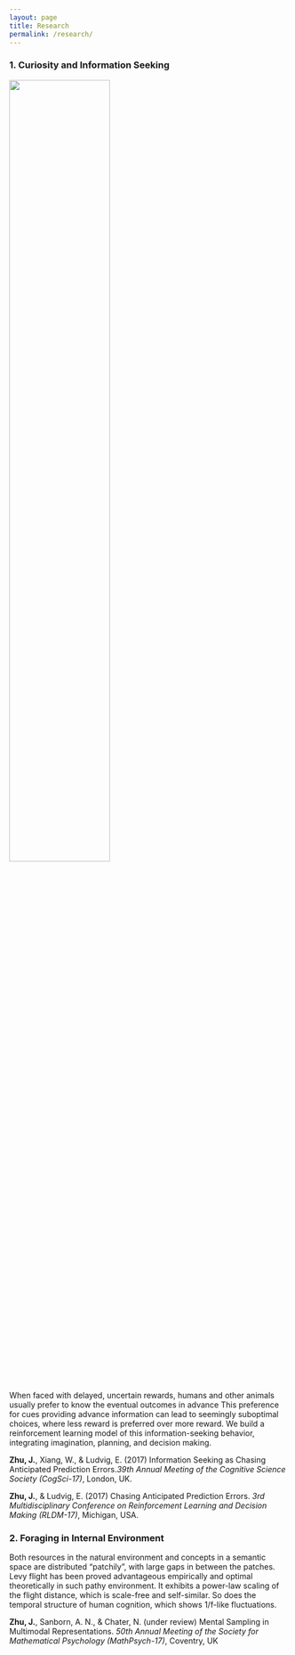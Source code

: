 ```yaml
---
layout: page
title: Research
permalink: /research/
---
```


### 1. Curiosity and Information Seeking

<img src="/images/APE" style="width: 60%; height: 60%; margin-left: auto; margin-right: auto;">


When faced with delayed, uncertain rewards, humans and other animals usually prefer to know the eventual outcomes in advance This preference for cues providing advance information can lead to seemingly suboptimal choices, where less reward is preferred over more reward. We build a reinforcement learning model of this information-seeking behavior, integrating imagination, planning, and decision making. 

**Zhu, J.**, Xiang, W., & Ludvig, E. (2017) Information Seeking as Chasing Anticipated Prediction Errors.*39th Annual Meeting of the Cognitive Science Society (CogSci-17)*, London, UK.

**Zhu, J.**, & Ludvig, E. (2017) Chasing Anticipated Prediction Errors. *3rd Multidisciplinary Conference on Reinforcement Learning and Decision Making (RLDM-17)*, Michigan, USA.


### 2. Foraging in Internal Environment

Both resources in the natural environment and concepts in a semantic space are distributed “patchily”, with large gaps in between the patches. Levy flight has been proved advantageous empirically and optimal theoretically in such pathy environment. It exhibits a power-law scaling of the flight distance, which is scale-free and self-similar. So does the temporal structure of human cognition, which shows 1/f-like fluctuations.

**Zhu, J.**, Sanborn, A. N., & Chater, N. (under review) Mental Sampling in Multimodal
Representations. *50th Annual Meeting of the Society for Mathematical Psychology (MathPsych-17)*,
Coventry, UK
